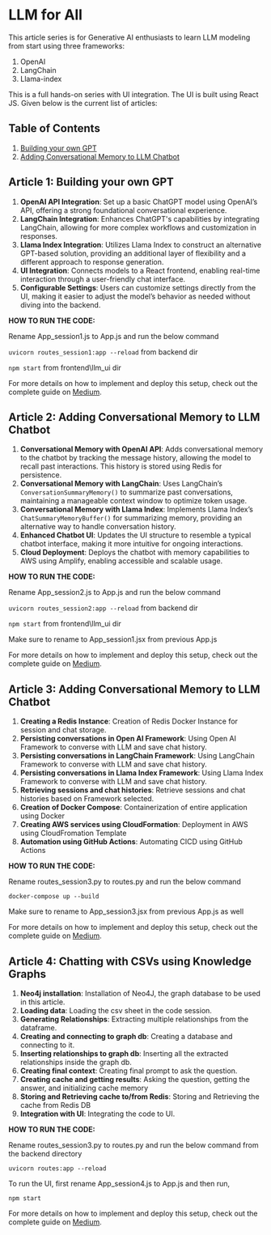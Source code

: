 # LLM for All

This article series is for Generative AI enthusiasts to learn LLM modeling from start using three frameworks:
1. OpenAI
2. LangChain
3. Llama-index

This is a full hands-on series with UI integration. The UI is built using React JS. Given below is the current list of articles:

## Table of Contents
1. [Building your own GPT](#article-1-building-your-own-gpt)
2. [Adding Conversational Memory to LLM Chatbot](#article-2-adding-conversational-memory-to-llm-chatbot)

## Article 1: Building your own GPT

1. **OpenAI API Integration**: Set up a basic ChatGPT model using OpenAI’s API, offering a strong foundational conversational experience.
2. **LangChain Integration**: Enhances ChatGPT's capabilities by integrating LangChain, allowing for more complex workflows and customization in responses.
3. **Llama Index Integration**: Utilizes Llama Index to construct an alternative GPT-based solution, providing an additional layer of flexibility and a different approach to response generation.
4. **UI Integration**: Connects models to a React frontend, enabling real-time interaction through a user-friendly chat interface.
5. **Configurable Settings**: Users can customize settings directly from the UI, making it easier to adjust the model’s behavior as needed without diving into the backend.

**HOW TO RUN THE CODE:**


Rename App_session1.js to App.js and run the below command


`uvicorn routes_session1:app --reload` from backend dir


`npm start` from frontend\llm_ui dir


For more details on how to implement and deploy this setup, check out the complete guide on [Medium](https://medium.com/@himanshuit3036/llm-for-all-1-building-your-own-gpt-17dd3d9701dc).

## Article 2: Adding Conversational Memory to LLM Chatbot

1. **Conversational Memory with OpenAI API**: Adds conversational memory to the chatbot by tracking the message history, allowing the model to recall past interactions. This history is stored using Redis for persistence.
2. **Conversational Memory with LangChain**: Uses LangChain’s `ConversationSummaryMemory()` to summarize past conversations, maintaining a manageable context window to optimize token usage.
3. **Conversational Memory with Llama Index**: Implements Llama Index’s `ChatSummaryMemoryBuffer()` for summarizing memory, providing an alternative way to handle conversation history.
4. **Enhanced Chatbot UI**: Updates the UI structure to resemble a typical chatbot interface, making it more intuitive for ongoing interactions.
5. **Cloud Deployment**: Deploys the chatbot with memory capabilities to AWS using Amplify, enabling accessible and scalable usage.

**HOW TO RUN THE CODE:**


Rename App_session2.js to App.js and run the below command


`uvicorn routes_session2:app --reload` from backend dir


`npm start` from frontend\llm_ui dir


Make sure to rename to App_session1.jsx from previous App.js

For more details on how to implement and deploy this setup, check out the complete guide on [Medium](https://medium.com/@himanshuit3036/llm-for-all-1-building-your-own-gpt-17dd3d9701dc).

## Article 3: Adding Conversational Memory to LLM Chatbot

1. **Creating a Redis Instance**: Creation of Redis Docker Instance for session and chat storage.
2. **Persisting conversations in Open AI Framework**: Using Open AI Framework to converse with LLM and save chat history.
3. **Persisting conversations in LangChain Framework**: Using LangChain Framework to converse with LLM and save chat history.
4. **Persisting conversations in Llama Index Framework**: Using Llama Index Framework to converse with LLM and save chat history.
5. **Retrieving sessions and chat histories**: Retrieve sessions and chat histories based on Framework selected.
6. **Creation of Docker Compose**: Containerization of entire application using Docker
7. **Creating AWS services using CloudFormation**: Deployment in AWS using CloudFromation Template
8. **Automation using GitHub Actions**: Automating CICD using GitHub Actions

**HOW TO RUN THE CODE:**


Rename routes_session3.py to routes.py and run the below command


`docker-compose up --build`


Make sure to rename to App_session3.jsx from previous App.js as well

For more details on how to implement and deploy this setup, check out the complete guide on [Medium](https://medium.com/@himanshuit3036/llm-for-all-03-gpt-powered-chatbot-with-redis-cache-and-aws-deployment-with-ci-cd-a0b7d2d9a2f9).

## Article 4: Chatting with CSVs using Knowledge Graphs

1. **Neo4j installation**: Installation of Neo4J, the graph database to be used in this article.
2. **Loading data**: Loading the csv sheet in the code session.
3. **Generating Relationships**: Extracting multiple relationships from the dataframe.
4. **Creating and connecting to graph db**: Creating a database and connecting to it.
5. **Inserting relationships to graph db**: Inserting all the extracted relationships inside the graph db.
6. **Creating final context**: Creating final prompt to ask the question.
7. **Creating cache and getting results**: Asking the question, getting the answer, and initializing cache memory
8. **Storing and Retrieving cache to/from Redis**: Storing and Retrieving the cache from Redis DB
9. **Integration with UI**: Integrating the code to UI.

**HOW TO RUN THE CODE:**


Rename routes_session3.py to routes.py and run the below command from the backend directory


`uvicorn routes:app --reload`


To run the UI, first rename App_session4.js to App.js and then run,

`npm start`

For more details on how to implement and deploy this setup, check out the complete guide on [Medium](https://medium.com/@himanshuit3036/llm-for-all-03-gpt-powered-chatbot-with-redis-cache-and-aws-deployment-with-ci-cd-a0b7d2d9a2f9).
